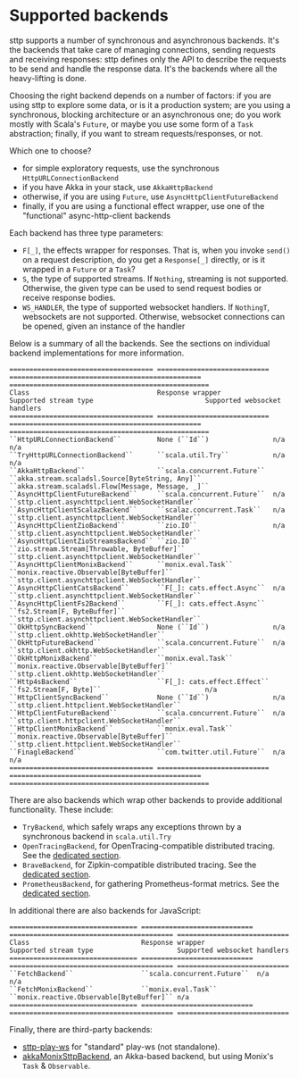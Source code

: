 # Supported backends

sttp supports a number of synchronous and asynchronous backends. It's the backends that take care of managing connections, sending requests and receiving responses: sttp defines only the API to describe the requests to be send and handle the response data. It's the backends where all the heavy-lifting is done.

Choosing the right backend depends on a number of factors: if you are using sttp to explore some data, or is it a production system; are you using a synchronous, blocking architecture or an asynchronous one; do you work mostly with Scala's `Future`, or maybe you use some form of a `Task` abstraction; finally, if you want to stream requests/responses, or not.

Which one to choose?

* for simple exploratory requests, use the synchronous `HttpURLConnectionBackend`
* if you have Akka in your stack, use `AkkaHttpBackend`
* otherwise, if you are using `Future`, use `AsyncHttpClientFutureBackend`
* finally, if you are using a functional effect wrapper, use one of the "functional" async-http-client backends

Each backend has three type parameters:

* `F[_]`, the effects wrapper for responses. That is, when you invoke `send()` on a request description, do you get a `Response[_]` directly, or is it wrapped in a `Future` or a `Task`?
* `S`, the type of supported streams. If `Nothing`, streaming is not supported. Otherwise, the given type can be used to send request bodies or receive response bodies.
* `WS_HANDLER`, the type of supported websocket handlers. If `NothingT`, websockets are not supported. Otherwise, websocket connections can be opened, given an instance of the handler

Below is a summary of all the backends. See the sections on individual backend implementations for more information.

```eval_rst
==================================== ============================ ================================================ ==================================================
Class                                Response wrapper             Supported stream type                            Supported websocket handlers
==================================== ============================ ================================================ ==================================================
``HttpURLConnectionBackend``         None (``Id``)                n/a                                              n/a
``TryHttpURLConnectionBackend``      ``scala.util.Try``           n/a                                              n/a
``AkkaHttpBackend``                  ``scala.concurrent.Future``  ``akka.stream.scaladsl.Source[ByteString, Any]`` ``akka.stream.scaladsl.Flow[Message, Message, _]``
``AsyncHttpClientFutureBackend``     ``scala.concurrent.Future``  n/a                                              ``sttp.client.asynchttpclient.WebSocketHandler``
``AsyncHttpClientScalazBackend``     ``scalaz.concurrent.Task``   n/a                                              ``sttp.client.asynchttpclient.WebSocketHandler``
``AsyncHttpClientZioBackend``        ``zio.IO``                   n/a                                              ``sttp.client.asynchttpclient.WebSocketHandler``
``AsyncHttpClientZioStreamsBackend`` ``zio.IO``                   ``zio.stream.Stream[Throwable, ByteBuffer]``     ``sttp.client.asynchttpclient.WebSocketHandler``
``AsyncHttpClientMonixBackend``      ``monix.eval.Task``          ``monix.reactive.Observable[ByteBuffer]``        ``sttp.client.asynchttpclient.WebSocketHandler``
``AsyncHttpClientCatsBackend``       ``F[_]: cats.effect.Async``  n/a                                              ``sttp.client.asynchttpclient.WebSocketHandler``
``AsyncHttpClientFs2Backend``        ``F[_]: cats.effect.Async``  ``fs2.Stream[F, ByteBuffer]``                    ``sttp.client.asynchttpclient.WebSocketHandler``
``OkHttpSyncBackend``                None (``Id``)                n/a                                              ``sttp.client.okhttp.WebSocketHandler``
``OkHttpFutureBackend``              ``scala.concurrent.Future``  n/a                                              ``sttp.client.okhttp.WebSocketHandler``
``OkHttpMonixBackend``               ``monix.eval.Task``          ``monix.reactive.Observable[ByteBuffer]``        ``sttp.client.okhttp.WebSocketHandler``
``Http4sBackend``                    ``F[_]: cats.effect.Effect`` ``fs2.Stream[F, Byte]``                          n/a
``HttpClientSyncBackend``            None (``Id``)                n/a                                              ``sttp.client.httpclient.WebSocketHandler``
``HttpClientFutureBackend``          ``scala.concurrent.Future``  n/a                                              ``sttp.client.httpclient.WebSocketHandler``
``HttpClientMonixBackend``           ``monix.eval.Task``          ``monix.reactive.Observable[ByteBuffer]``        ``sttp.client.httpclient.WebSocketHandler``
``FinagleBackend``                   ``com.twitter.util.Future``  n/a                                              n/a
==================================== ============================ ================================================ ==================================================

```

There are also backends which wrap other backends to provide additional
functionality. These include:

* `TryBackend`, which safely wraps any exceptions thrown by a synchronous backend in `scala.util.Try`
* `OpenTracingBackend`, for OpenTracing-compatible distributed tracing. See the [dedicated section](opentracing.html).
* `BraveBackend`, for Zipkin-compatible distributed tracing. See the [dedicated section](brave.html).
* `PrometheusBackend`, for gathering Prometheus-format metrics. See the [dedicated section](prometheus.html).

In additional there are also backends for JavaScript:

```eval_rst
================================ ============================ ========================================= ============================
Class                            Response wrapper             Supported stream type                     Supported websocket handlers
================================ ============================ ========================================= ============================
``FetchBackend``                 ``scala.concurrent.Future``  n/a                                       n/a
``FetchMonixBackend``            ``monix.eval.Task``          ``monix.reactive.Observable[ByteBuffer]`` n/a
================================ ============================ ========================================= ============================
```
Finally, there are third-party backends:

* [sttp-play-ws](https://github.com/ragb/sttp-play-ws) for "standard" play-ws (not standalone).
* [akkaMonixSttpBackend](https://github.com/fullfacing/akkaMonixSttpBackend), an Akka-based backend, but using Monix's `Task` & `Observable`.
